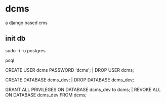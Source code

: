 # dcms
a django based cms

## init db
sudo -i -u postgres

psql

CREATE USER dcms PASSWORD 'dcms'; | DROP USER dcms; 

CREATE DATABASE dcms_dev; | DROP DATABASE dcms_dev;

GRANT ALL PRIVILEGES ON DATABASE dcms_dev to dcms; | REVOKE ALL ON DATABASE dcms_dev FROM dcms;
